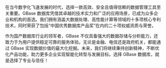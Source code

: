在当今数字化飞速发展的时代，选择一款高效、安全且值得信赖的数据管理工具至关重要。GBase 数据库凭借其卓越的技术实力和广泛的应用场景，已成为众多企业和机构的首选。我们拥有涵盖大数据处理、高性能计算等领域的十多项核心专利技术，同时荣获了包括“中国优秀数据库产品奖”在内的二十项权威资质与荣誉。

作为国产数据库行业的领军者，GBase 不仅具备强大的数据存储与分析能力，还致力于为用户提供稳定可靠的服务体验。无论是金融、电信还是政府机关，都能通过 GBase 实现数据价值的最大化挖掘。未来，我们将继续秉持创新精神，不断优化产品功能，助力更多企业实现智能化转型与发展目标。选择 GBase 数据库，就是选择了专业与信任！